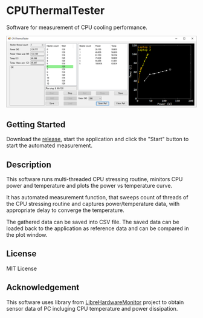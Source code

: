 # CPUThermalTester

Software for measurement of CPU cooling performance.

![Demo](demo.png)

## Getting Started

Download the [release](https://github.com/nshibano/CPUThermalTester/releases), start the application and click the "Start" button to start the automated measurement.

## Description

This software runs multi-threaded CPU stressing routine, minitors CPU power and temperature and plots the power vs temperature curve.

It has automated measurement function, that sweeps count of threads of the CPU stressing routine and captures power/temperature data, with appropriate delay to converge the temperature.

The gathered data can be saved into CSV file. The saved data can be loaded back to the application as reference data and can be compared in the plot window.

## License

MIT License

## Acknowledgement

This software uses library from [LibreHardwareMonitor](https://github.com/LibreHardwareMonitor/LibreHardwareMonitor) project to obtain sensor data of PC incluging CPU temperature and power dissipation.
